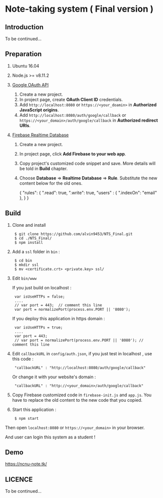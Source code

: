 Note-taking system ( Final version )
======================================

Introduction
------------------

To be continued...

Preparation
----------------

1. Ubuntu 16.04

2. Node.js >= v8.11.2

3. [Google OAuth API](https://developers.google.com/identity/protocols/OAuth2)
	
    1. Create a new project.
    2. In project page, create **OAuth Client ID** credentials.
    3. Add `http://localhost:8080` or `https://<your_doamin>` in  **Authorized JavaScript origins**.
    4. Add `http://localhost:8080/auth/google/callback` or `https://<your_domain>/auth/google/callback` in **Authorized redirect URIs**.

4. [Firebase Realtime Database](https://firebase.google.com/docs/web/setup?authuser=0)
	
    1. Create a new project.
    2. In project page, click **Add Firebase to your web app**.
    3. Copy project's customized code snippet and save. More details will be told in **Build** chapter.
    4. Choose **Database** => **Realtime Database** => **Rule**. Substitute the new content below for the old ones.
    	
        
        {
          "rules": {
            ".read": true,
            ".write": true,
            "users" : {
              ".indexOn": "email"
            },
          }
        }
        

Build
------------

1. Clone and install

        $ git clone https://github.com/alvin9453/NTS_Final.git 
        $ cd ./NTS_Final/
        $ npm install

2. Add a ``ssl`` folder in ``bin`` :

        $ cd bin
        $ mkdir ssl
        $ mv <certificate.crt> <private.key> ssl/

3. Edit ``bin/www``

   If you just build on localhost : 
        
        var isUseHTTPs = false;
        ....
        // var port = 443;  // comment this line
        var port = normalizePort(process.env.PORT || '8080');

   If you deploy this application in https domain : 

        var isUseHTTPs = true;
        ....
        var port = 443;
        // var port = normalizePort(process.env.PORT || '8080'); // comment this line

4. Edit ``callbackURL`` in ``config/auth.json``, if you just test in localhost , use this code : 

        "callbackURL" : "http://localhost:8080/auth/google/callback"

    Or change it with your website's domain : 

        "callbackURL" : "http://<your_domain>/auth/google/callback"

5. Copy Firebase customized code in `firebase-init.js` and `app.js`. You have to replace the old content to the new code that you copied.

6. Start this application : 

        $ npm start


Then open ``localhost:8080`` or ``https://<your_domain>`` in your browser.

And user can login this system as a student !


Demo
-------

https://ncnu-note.tk/

LICENCE
------------

To be continued...